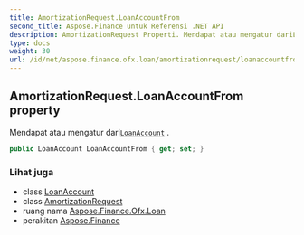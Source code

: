 ```yaml
---
title: AmortizationRequest.LoanAccountFrom
second_title: Aspose.Finance untuk Referensi .NET API
description: AmortizationRequest Properti. Mendapat atau mengatur dariLoanAccount .
type: docs
weight: 30
url: /id/net/aspose.finance.ofx.loan/amortizationrequest/loanaccountfrom/
---
```

## AmortizationRequest.LoanAccountFrom property

Mendapat atau mengatur dari[`LoanAccount`](../../../aspose.finance.ofx/loanaccount/) .

```csharp
public LoanAccount LoanAccountFrom { get; set; }
```

### Lihat juga

* class [LoanAccount](../../../aspose.finance.ofx/loanaccount/)
* class [AmortizationRequest](../)
* ruang nama [Aspose.Finance.Ofx.Loan](../../amortizationrequest/)
* perakitan [Aspose.Finance](../../../)


